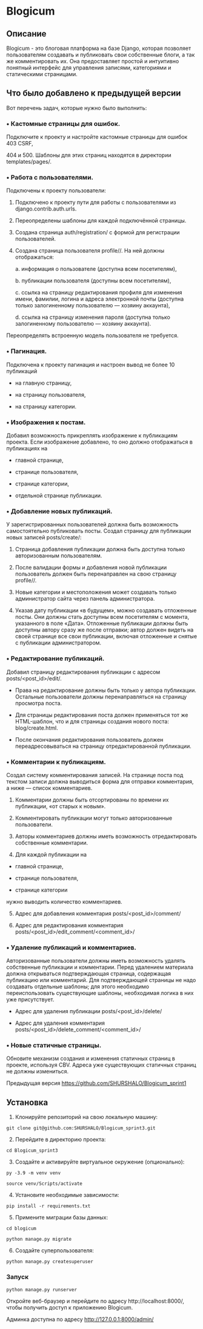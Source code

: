 # Blogicum
## Описание
Blogicum - это блоговая платформа на базе Django, которая позволяет пользователям создавать и публиковать свои собственные блоги, а так же комментировать их. Она предоставляет простой и интуитивно понятный интерфейс для управления записями, категориями и статическими страницами.

## Что было добавлено к предыдущей версии

Вот перечень задач, которые нужно было выполнить:

### • Кастомные страницы для ошибок.
Подключите к проекту и настройте кастомные страницы для ошибок 403 CSRF,

404 и 500. Шаблоны для этих страниц находятся в директории templates/pages/.

### • Работа с пользователями.

  Подключены к проекту пользователи:
  
1. Подключено к проекту пути для работы с пользователями из django.contrib.auth.urls.

2. Переопределены шаблоны для каждой подключённой страницы.

3. Создана страница auth/registration/ с формой для регистрации пользователей.

4. Создана страница пользователя profile/<username>/. На ней должны отображаться:

   a. информация о пользователе (доступна всем посетителям),

   b. публикации пользователя (доступны всем посетителям),

   c. ссылка на страницу редактирования профиля для изменения имени, фамилии, логина и адреса электронной почты (доступна только залогиненному пользователю — хозяину аккаунта),

   d. ссылка на страницу изменения пароля (доступна только залогиненному пользователю — хозяину аккаунта).

Переопределять встроенную модель пользователя не требуется.

### • Пагинация.

Подключена к проекту пагинация и настроен вывод не более 10 публикаций
  
  - на главную страницу,
  
  - на страницу пользователя,
  
  - на страницу категории.

### • Изображения к постам.

Добавил возможность прикреплять изображение к публикациям проекта. Если изображение добавлено, то оно должно отображаться в публикациях на
  
  - главной странице,
  
  - странице пользователя,
  
  - странице категории,
  
  - отдельной странице публикации.

### • Добавление новых публикаций.

У зарегистрированных пользователей должна быть возможность самостоятельно публиковать посты. Создал страницу для публикации новых записей posts/create/:

1. Страница добавления публикации должна быть доступна только авторизованным пользователям.

2. После валидации формы и добавления новой публикации пользователь должен быть перенаправлен на свою страницу profile/<username>/.

3. Новые категории и местоположения может создавать только администратор сайта через панель администратора.

4. Указав дату публикации «в будущем», можно создавать отложенные посты. Они должны стать доступны всем посетителям с момента, указанного в поле «Дата». Отложенные публикации должны быть доступны автору сразу же после отправки; автор должен видеть на своей странице все свои публикации, включая отложенные и снятые с публикации администратором.

### • Редактирование публикаций.

Добавил страницу редактирования публикации с адресом posts/<post_id>/edit/.
  
  - Права на редактирование должны быть только у автора публикации. Остальные пользователи должны перенаправляться на страницу просмотра поста.
  
  - Для страницы редактирования поста должен применяться тот же HTML-шаблон, что и для страницы создания нового поста: blog/create.html.
  
  - После окончания редактирования пользователь должен переадресовываться на страницу отредактированной публикации.

### • Комментарии к публикациям.

Создал систему комментирования записей. На странице поста под текстом записи должна выводиться форма для отправки комментария, а ниже — список комментариев.

1. Комментарии должны быть отсортированы по времени их публикации, «от старых к новым».

2. Комментировать публикации могут только авторизованные пользователи.

3. Авторы комментариев должны иметь возможность отредактировать собственные комментарии.

4. Для каждой публикации на
  
  - главной странице,
  
  - странице пользователя,
  
  - странице категории

нужно выводить количество комментариев.

5. Адрес для добавления комментария posts/<post_id>/comment/

6. Адрес для редактирования комментария posts/<post_id>/edit_comment/<comment_id>/

### • Удаление публикаций и комментариев.

Авторизованные пользователи должны иметь возможность удалять собственные публикации и комментарии. Перед удалением материала должна открываться подтверждающая страница, содержащая публикацию или комментарий. Для подтверждающей страницы не надо создавать отдельные 
шаблоны; для этого необходимо переиспользовать существующие шаблоны, необходимая логика в них уже присутствует.
  
  - Адрес для удаления публикации posts/<post_id>/delete/
  
  - Адрес для удаления комментария posts/<post_id>/delete_comment/<comment_id>/

### • Новые статичные страницы.

Обновите механизм создания и изменения статичных страниц в проекте, используя CBV. Адреса уже существующих статичных страниц не должны измениться.


Предыдущая версия https://github.com/SHURSHALO/Blogicum_sprint1
## Установка
1. Клонируйте репозиторий на свою локальную машину:
```
git clone git@github.com:SHURSHALO/Blogicum_sprint3.git
```
2. Перейдите в директорию проекта:
```
cd Blogicum_sprint3
```
3. Создайте и активируйте виртуальное окружение (опционально):
```
py -3.9 -m venv venv
```
```
source venv/Scripts/activate
```

4. Установите необходимые зависимости:
```
pip install -r requirements.txt
```
5. Примените миграции базы данных:
```
cd blogicum
```
```
python manage.py migrate
```
6. Создайте суперпользователя:
```
python manage.py createsuperuser
```
### Запуск
```
python manage.py runserver
```
Откройте веб-браузер и перейдите по адресу http://localhost:8000/, чтобы получить доступ к приложению Blogicum.

Админка доступна по адресу http://127.0.0.1:8000/admin/

